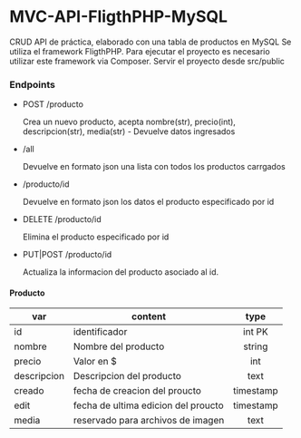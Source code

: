  # MVC-API-FligthPHP-MySQL

CRUD API de práctica, elaborado con una tabla de productos en MySQL
Se utiliza el framework FligthPHP. 
Para ejecutar el proyecto es necesario utilizar este framework via Composer. 
Servir el proyecto desde src/public



### Endpoints


+ POST /producto

    Crea un nuevo producto, acepta nombre(str), precio(int), descripcion(str), media(str) - Devuelve datos ingresados
+ /all

    Devuelve en formato json una lista con todos los productos carrgados
+ /producto/id

    Devuelve en formato json los datos el producto especificado por id
+ DELETE /producto/id

    Elimina el producto especificado por id
+ PUT|POST /producto/id

    Actualiza la informacion del producto asociado al id. 

#### Producto

var|content|type
---|---|:---:
id | identificador | int PK
nombre | Nombre del producto | string
precio | Valor en $ | int
descripcion |Descripcion del producto | text 
creado | fecha de creacion del proucto| timestamp
edit | fecha de ultima edicion del proucto| timestamp
media | reservado para archivos de imagen | text
